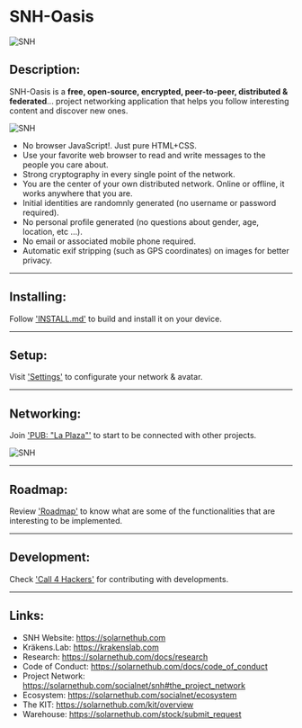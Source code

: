 # SNH-Oasis

  ![SNH](https://solarnethub.com/lib/tpl/dokuwiki/images/logo.png "SolarNET.HuB")

## Description:

SNH-Oasis is a **free, open-source, encrypted, peer-to-peer, distributed & federated**... project networking application 
that helps you follow interesting content and discover new ones.

  ![SNH](https://solarnethub.com/_media/socialnet/snh-oasis_profile-2.png "SolarNET.HuB")

 +  No browser JavaScript!. Just pure HTML+CSS.
 +  Use your favorite web browser to read and write messages to the people you care about.
 +  Strong cryptography in every single point of the network.
 +  You are the center of your own distributed network. Online or offline, it works anywhere that you are.
 +  Initial identities are randomnly generated (no username or password required).
 +  No personal profile generated (no questions about gender, age, location, etc …).
 +  No email or associated mobile phone required.
 +  Automatic exif stripping (such as GPS coordinates) on images for better privacy.

----------

## Installing:

Follow ['INSTALL.md'](docs/install.md) to build and install it on your device.

----------

## Setup:

Visit ['Settings'](https://solarnethub.com/socialnet/snh#settings_minimal) to configurate your network & avatar.

----------

## Networking:

Join ['PUB: "La Plaza"'](https://solarnethub.com/socialnet/engineering#snhla_plaza) to start to be connected with other projects.

  ![SNH](https://solarnethub.com/_media/socialnet/snh-federated-networks.png "SolarNET.HuB")

----------

## Roadmap:

Review ['Roadmap'](https://solarnethub.com/socialnet/roadmap) to know what are some of the functionalities that are interesting to be implemented.

----------

## Development:

Check ['Call 4 Hackers'](https://solarnethub.com/community/hackers) for contributing with developments.

----------

## Links:

 + SNH Website: https://solarnethub.com
 + Kräkens.Lab: https://krakenslab.com
 + Research: https://solarnethub.com/docs/research
 + Code of Conduct: https://solarnethub.com/docs/code_of_conduct
 + Project Network: https://solarnethub.com/socialnet/snh#the_project_network
 + Ecosystem: https://solarnethub.com/socialnet/ecosystem
 + The KIT: https://solarnethub.com/kit/overview
 + Warehouse: https://solarnethub.com/stock/submit_request
